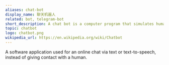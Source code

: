```yaml
---
aliases: chat-bot
display_name: 聊天机器人
related: bot, telegram-bot
short_description: A chat bot is a computer program that simulates human conversation.
topic: chatbot
logo: chatbot.png
wikipedia_url: https://en.wikipedia.org/wiki/Chatbot
---
```

A software application used for an online chat via text or text-to-speech, instead of giving contact with a human.
